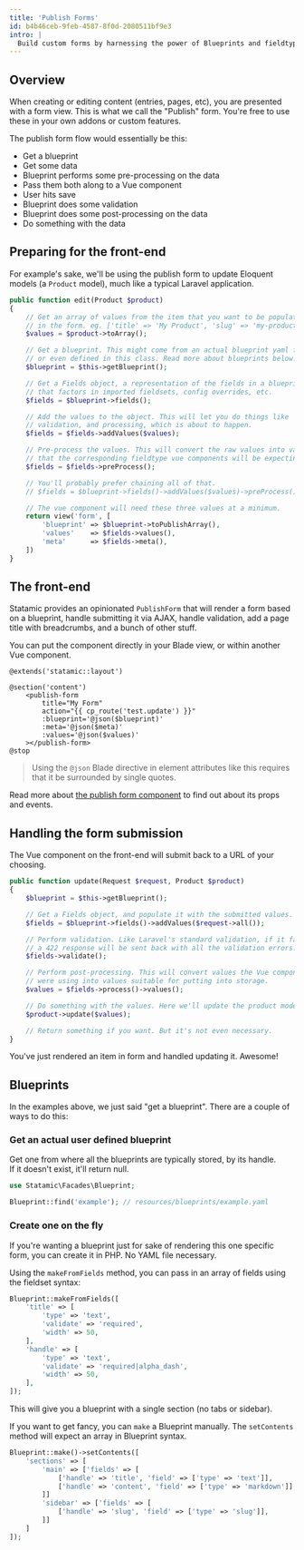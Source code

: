 ```yaml
---
title: 'Publish Forms'
id: b4b46ceb-9feb-4587-8f0d-2080511bf9e3
intro: |
  Build custom forms by harnessing the power of Blueprints and fieldtypes.
---
```


## Overview

When creating or editing content (entries, pages, etc), you are presented with a form view. This is what we call 
the "Publish" form. You're free to use these in your own addons or custom features.

The publish form flow would essentially be this:

- Get a blueprint
- Get some data
- Blueprint performs some pre-processing on the data
- Pass them both along to a Vue component
- User hits save
- Blueprint does some validation
- Blueprint does some post-processing on the data
- Do something with the data

## Preparing for the front-end

For example's sake, we'll be using the publish form to update Eloquent models (a `Product` model), much like a typical Laravel application.

``` php
public function edit(Product $product)
{
    // Get an array of values from the item that you want to be populated 
    // in the form. eg. ['title' => 'My Product', 'slug' => 'my-product']
    $values = $product->toArray();

    // Get a blueprint. This might come from an actual blueprint yaml file
    // or even defined in this class. Read more about blueprints below.
    $blueprint = $this->getBlueprint();

    // Get a Fields object, a representation of the fields in a blueprint
    // that factors in imported fieldsets, config overrides, etc.
    $fields = $blueprint->fields();

    // Add the values to the object. This will let you do things like
    // validation, and processing, which is about to happen.
    $fields = $fields->addValues($values);

    // Pre-process the values. This will convert the raw values into values
    // that the corresponding fieldtype vue components will be expecting.
    $fields = $fields->preProcess();

    // You'll probably prefer chaining all of that.
    // $fields = $blueprint->fields()->addValues($values)->preProcess();

    // The vue component will need these three values at a minimum.
    return view('form', [
        'blueprint' => $blueprint->toPublishArray(),
        'values'    => $fields->values(),
        'meta'      => $fields->meta(),
    ])
}
```

## The front-end

Statamic provides an opinionated `PublishForm` that will render a form based on a blueprint, handle submitting it via AJAX,
handle validation, add a page title with breadcrumbs, and a bunch of other stuff.

You can put the component directly in your Blade view, or within another Vue component.

``` blade
@extends('statamic::layout')

@section('content')
    <publish-form
        title="My Form"
        action="{{ cp_route('test.update') }}"
        :blueprint='@json($blueprint)'
        :meta='@json($meta)'
        :values='@json($values)'
    ></publish-form>
@stop
```

> Using the `@json` Blade directive in element attributes like this requires that it be surrounded by single quotes.

Read more about [the publish form component](/extending/publish-components#form) to find out about its props and events.


## Handling the form submission

The Vue component on the front-end will submit back to a URL of your choosing.

``` php
public function update(Request $request, Product $product)
{
    $blueprint = $this->getBlueprint();

    // Get a Fields object, and populate it with the submitted values.
    $fields = $blueprint->fields()->addValues($request->all());

    // Perform validation. Like Laravel's standard validation, if it fails,
    // a 422 response will be sent back with all the validation errors. 
    $fields->validate();

    // Perform post-processing. This will convert values the Vue components
    // were using into values suitable for putting into storage.
    $values = $fields->process()->values();

    // Do something with the values. Here we'll update the product model.
    $product->update($values);

    // Return something if you want. But it's not even necessary.
}
```

You've just rendered an item in form and handled updating it. Awesome!


## Blueprints

In the examples above, we just said "get a blueprint". There are a couple of ways to do this:

### Get an actual user defined blueprint

Get one from where all the blueprints are typically stored, by its handle.  
If it doesn't exist, it'll return null.

``` php
use Statamic\Facades\Blueprint;

Blueprint::find('example'); // resources/blueprints/example.yaml
```

### Create one on the fly

If you're wanting a blueprint just for sake of rendering this one specific form, you can create it in PHP. No YAML file necessary.

Using the `makeFromFields` method, you can pass in an array of fields using the fieldset syntax:

``` php
Blueprint::makeFromFields([
    'title' => [
        'type' => 'text',
        'validate' => 'required',
        'width' => 50,
    ],
    'handle' => [
        'type' => 'text',
        'validate' => 'required|alpha_dash',
        'width' => 50,
    ],
]);
```

This will give you a blueprint with a single section (no tabs or sidebar).

If you want to get fancy, you can `make` a Blueprint manually. The `setContents` method will expect an array in Blueprint syntax.

``` php
Blueprint::make()->setContents([
    'sections' => [
        'main' => ['fields' => [
            ['handle' => 'title', 'field' => ['type' => 'text']],
            ['handle' => 'content', 'field' => ['type' => 'markdown']],
        ]]
        'sidebar' => ['fields' => [
            ['handle' => 'slug', 'field' => ['type' => 'slug']],
        ]]
    ]
]);
```